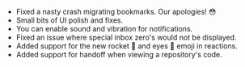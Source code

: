 - Fixed a nasty crash migrating bookmarks. Our apologies! 😳
- Small bits of UI polish and fixes.
- You can enable sound and vibration for notifications.
- Fixed an issue where special inbox zero's would not be displayed.
- Added support for the new rocket 🚀 and eyes 👀 emoji in reactions.
- Added support for handoff when viewing a repository's code.
